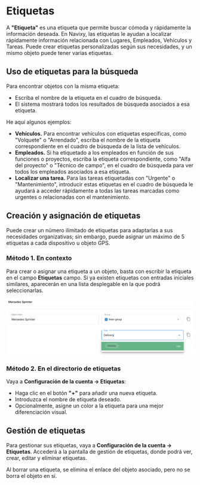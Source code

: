 # Etiquetas

A **"Etiqueta"** es una etiqueta que permite buscar cómoda y rápidamente la información deseada. En Navixy, las etiquetas le ayudan a localizar rápidamente información relacionada con Lugares, Empleados, Vehículos y Tareas. Puede crear etiquetas personalizadas según sus necesidades, y un mismo objeto puede tener varias etiquetas.

## Uso de etiquetas para la búsqueda

Para encontrar objetos con la misma etiqueta:

- Escriba el nombre de la etiqueta en el cuadro de búsqueda.
- El sistema mostrará todos los resultados de búsqueda asociados a esa etiqueta.

He aquí algunos ejemplos:

- **Vehículos.** Para encontrar vehículos con etiquetas específicas, como "Volquete" o "Arrendado", escriba el nombre de la etiqueta correspondiente en el cuadro de búsqueda de la lista de vehículos.
- **Empleados.** Si ha etiquetado a los empleados en función de sus funciones o proyectos, escriba la etiqueta correspondiente, como "Alfa del proyecto" o "Técnico de campo", en el cuadro de búsqueda para ver todos los empleados asociados a esa etiqueta.
- **Localizar una tarea.** Para las tareas etiquetadas con "Urgente" o "Mantenimiento", introducir estas etiquetas en el cuadro de búsqueda le ayudará a acceder rápidamente a todas las tareas marcadas como urgentes o relacionadas con el mantenimiento.

## Creación y asignación de etiquetas

Puede crear un número ilimitado de etiquetas para adaptarlas a sus necesidades organizativas; sin embargo, puede asignar un máximo de 5 etiquetas a cada dispositivo u objeto GPS.

### Método 1. En contexto

Para crear o asignar una etiqueta a un objeto, basta con escribir la etiqueta en el campo **Etiquetas** campo. Si ya existen etiquetas con entradas iniciales similares, aparecerán en una lista desplegable en la que podrá seleccionarlas.

![image-20240718-170948.png](attachments/image-20240718-170948.png)

### Método 2. En el directorio de etiquetas

Vaya a **Configuración de la cuenta → Etiquetas**:

- Haga clic en el botón **"+"** para añadir una nueva etiqueta.
- Introduzca el nombre de etiqueta deseado.
- Opcionalmente, asigne un color a la etiqueta para una mejor diferenciación visual.

## Gestión de etiquetas

Para gestionar sus etiquetas, vaya a **Configuración de la cuenta → Etiquetas**. Accederá a la pantalla de gestión de etiquetas, donde podrá ver, crear, editar y eliminar etiquetas.

Al borrar una etiqueta, se elimina el enlace del objeto asociado, pero no se borra el objeto en sí.